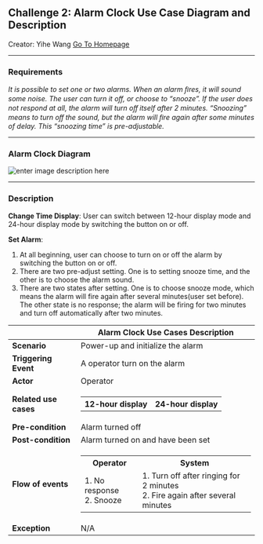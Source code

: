 ## Challenge 2: Alarm Clock Use Case Diagram and Description 
Creator: Yihe Wang
[Go To Homepage](https://github.com/YiheWang/CS4320)
***
### Requirements
*It is possible to set one or two alarms. When an alarm ﬁres, it will sound some noise. The user can turn it oﬀ, or choose to “snooze”. If the user does not respond at all, the alarm will turn oﬀ itself after 2 minutes. “Snoozing” means to turn oﬀ the sound, but the alarm will ﬁre again after some minutes of delay. This “snoozing time” is pre-adjustable.* 
***
### Alarm Clock Diagram
![enter image description here](https://raw.githubusercontent.com/YiheWang/CS4320/master/week3/_Alarm%20Clock%20Use%20Case%20Diagram%20and%20Description.jpg)
***
### Description
**Change Time Display**:
User can switch between 12-hour display mode and 24-hour display mode by switching the button on or off.
 
**Set Alarm**:
 1. At all beginning, user can choose to turn on or off the alarm by switching the button on or off. 
2. There are two pre-adjust setting. One is to setting snooze time, and the other is to choose the alarm sound.
 3. There are two states after setting. One is to choose snooze mode, which means the alarm will fire again after several minutes(user set before). The other state is no response; the alarm will be firing for two minutes and turn off automatically after two minutes.
 
|| Alarm Clock Use Cases Description |
|--|-----------|
| **Scenario** | Power-up and initialize the alarm |
| **Triggering Event** | A operator turn on the alarm |
| **Actor** | Operator |
|**Related use cases**|<table> <tr><th> 12-hour display</th> <th>24-hour display</th></tr></table>|
|**Pre-condition**|Alarm turned off|
|**Post-condition**|Alarm turned on and have been set|
|**Flow of events**|<table><tr><th>Operator</th><th>System</th></tr><tr><td>1. No response <br>2. Snooze<td>1. Turn off after ringing for 2 minutes<br>2. Fire again after several minutes</tr></table> |
|**Exception**|N/A|

